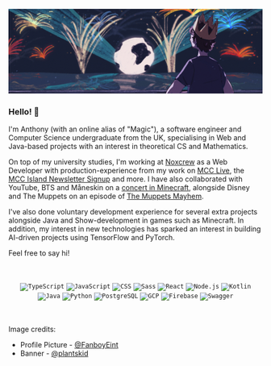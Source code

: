 ![Banner](https://github.com/MagicA550/MagicA550/blob/main/assets/banner.png?raw=true)

### Hello! 👋

I'm Anthony (with an online alias of "Magic"), a software engineer and Computer Science undergraduate from the UK, 
specialising in Web and Java-based projects with an interest in theoretical CS and Mathematics.

On top of my university studies, I'm working at [Noxcrew](https://noxcrew.com) as a Web Developer with production-experience
from my work on [MCC Live](https://mcc.live), the [MCC Island Newsletter Signup](https://mccsignup.noxcrew.com) and more. I have 
also collaborated with YouTube, BTS and Måneskin on a [concert in Minecraft](https://www.youtube.com/watch?v=tv-0KMXKFp4), 
alongside Disney and The Muppets on an episode of 
[The Muppets Mayhem](https://www.disneyplus.com/en-gb/series/the-muppets-mayhem/gd9MTUDboO90).

I've also done voluntary development experience for several extra projects alongside Java and Show-development in 
games such as Minecraft. In addition, my interest in new technologies has sparked an interest in building AI-driven 
projects using TensorFlow and PyTorch.

Feel free to say hi!

<br />
<br />

<div align="center">
	<code><img height="50" src="https://user-images.githubusercontent.com/25181517/183890598-19a0ac2d-e88a-4005-a8df-1ee36782fde1.png" alt="TypeScript" title="TypeScript"/></code>
	<code><img height="50" src="https://user-images.githubusercontent.com/25181517/117447155-6a868a00-af3d-11eb-9cfe-245df15c9f3f.png" alt="JavaScript" title="JavaScript"/></code>
	<code><img height="50" src="https://user-images.githubusercontent.com/25181517/183898674-75a4a1b1-f960-4ea9-abcb-637170a00a75.png" alt="CSS" title="CSS"/></code>
	<code><img height="50" src="https://user-images.githubusercontent.com/25181517/192158956-48192682-23d5-4bfc-9dfb-6511ade346bc.png" alt="Sass" title="Sass"/></code>
	<code><img height="50" src="https://user-images.githubusercontent.com/25181517/183897015-94a058a6-b86e-4e42-a37f-bf92061753e5.png" alt="React" title="React"/></code>
	<code><img height="50" src="https://user-images.githubusercontent.com/25181517/183568594-85e280a7-0d7e-4d1a-9028-c8c2209e073c.png" alt="Node.js" title="Node.js"/></code>
	<code><img height="50" src="https://user-images.githubusercontent.com/25181517/185062810-7ee0c3d2-17f2-4a98-9d8a-a9576947692b.png" alt="Kotlin" title="Kotlin"/></code>
	<code><img height="50" src="https://user-images.githubusercontent.com/25181517/117201156-9a724800-adec-11eb-9a9d-3cd0f67da4bc.png" alt="Java" title="Java"/></code>
	<code><img height="50" src="https://user-images.githubusercontent.com/25181517/183423507-c056a6f9-1ba8-4312-a350-19bcbc5a8697.png" alt="Python" title="Python"/></code>
	<code><img height="50" src="https://user-images.githubusercontent.com/25181517/117208740-bfb78400-adf5-11eb-97bb-09072b6bedfc.png" alt="PostgreSQL" title="PostgreSQL"/></code>
	<code><img height="50" src="https://user-images.githubusercontent.com/25181517/183911547-990692bc-8411-4878-99a0-43506cdb69cf.png" alt="GCP" title="GCP"/></code>
	<code><img height="50" src="https://user-images.githubusercontent.com/25181517/189716855-2c69ca7a-5149-4647-936d-780610911353.png" alt="Firebase" title="Firebase"/></code>
	<code><img height="50" src="https://user-images.githubusercontent.com/25181517/186711335-a3729606-5a78-4496-9a36-06efcc74f800.png" alt="Swagger" title="Swagger"/></code>
</div>

<br />
<br />

Image credits:
- Profile Picture - [@FanboyEint](https://twitter.com/FanboyEint)
- Banner - [@plantskid](https://twitter.com/plantskid)
